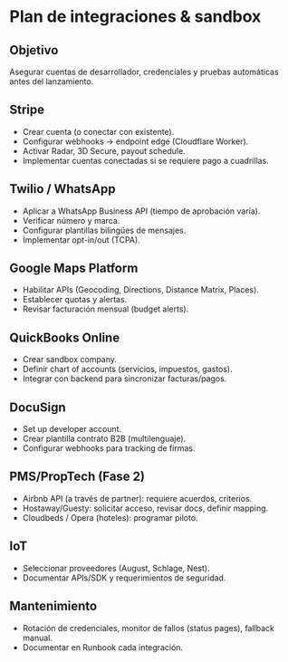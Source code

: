 # Plan de integraciones & sandbox

## Objetivo
Asegurar cuentas de desarrollador, credenciales y pruebas automáticas antes del lanzamiento.

## Stripe
- Crear cuenta (o conectar con existente).
- Configurar webhooks → endpoint edge (Cloudflare Worker).
- Activar Radar, 3D Secure, payout schedule.
- Implementar cuentas conectadas si se requiere pago a cuadrillas.

## Twilio / WhatsApp
- Aplicar a WhatsApp Business API (tiempo de aprobación varía).
- Verificar número y marca.
- Configurar plantillas bilingües de mensajes.
- Implementar opt-in/out (TCPA).

## Google Maps Platform
- Habilitar APIs (Geocoding, Directions, Distance Matrix, Places).
- Establecer quotas y alertas.
- Revisar facturación mensual (budget alerts).

## QuickBooks Online
- Crear sandbox company.
- Definir chart of accounts (servicios, impuestos, gastos).
- Integrar con backend para sincronizar facturas/pagos.

## DocuSign
- Set up developer account.
- Crear plantilla contrato B2B (multilenguaje).
- Configurar webhooks para tracking de firmas.

## PMS/PropTech (Fase 2)
- Airbnb API (a través de partner): requiere acuerdos, criterios.
- Hostaway/Guesty: solicitar acceso, revisar docs, definir mapping.
- Cloudbeds / Opera (hoteles): programar piloto.

## IoT
- Seleccionar proveedores (August, Schlage, Nest).
- Documentar APIs/SDK y requerimientos de seguridad.

## Mantenimiento
- Rotación de credenciales, monitor de fallos (status pages), fallback manual.
- Documentar en Runbook cada integración.

